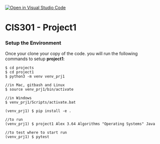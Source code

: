 [![Open in Visual Studio Code](https://classroom.github.com/assets/open-in-vscode-f059dc9a6f8d3a56e377f745f24479a46679e63a5d9fe6f495e02850cd0d8118.svg)](https://classroom.github.com/online_ide?assignment_repo_id=6742391&assignment_repo_type=AssignmentRepo)
# CIS301 - Project1


### Setup the Environment
Once your clone your copy of the code. you will run the following commands to setup **project1**:

    $ cd projects
    $ cd project1
    $ python3 -m venv venv_prj1

    //in Mac, gitbash and Linux
    $ source venv_prj1/bin/activate 

    //in Windows
    $ venv_prj1/Scripts/activate.bat

    (venv_prj1) $ pip install -e .

    //to run
    (venv_prj1) $ project1 Alex 3.64 Algorithms "Operating Systems" Java

    //to test where to start run
    (venv_prj1) $ pytest 




